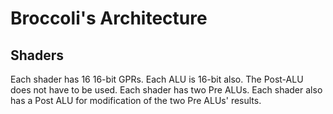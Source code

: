 # Broccoli's Architecture
## Shaders
Each shader has 16 16-bit GPRs. Each ALU is 16-bit also. The Post-ALU does not
have to be used. Each shader has two Pre ALUs. Each shader also has a Post ALU
for modification of the two Pre ALUs' results.
